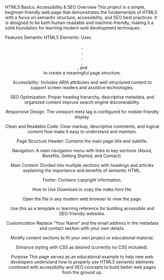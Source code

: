 HTML5 Basics: Accessibility & SEO
Overview
This project is a simple, beginner-friendly web page that demonstrates the fundamentals of HTML5 with a focus on semantic structure, accessibility, and SEO best practices. It is designed to be both human-readable and machine-friendly, making it a solid foundation for learning modern web development techniques.

Features
Semantic HTML5 Elements: Uses <header>, <nav>, <main>, <section>, <article>, and <footer> to create a meaningful page structure.

Accessibility: Includes ARIA attributes and well-structured content to support screen readers and assistive technologies.

SEO Optimization: Proper heading hierarchy, descriptive metadata, and organized content improve search engine discoverability.

Responsive Design: The viewport meta tag is configured for mobile-friendly display.

Clean and Readable Code: Clear markup, descriptive comments, and logical content flow make it easy to understand and maintain.

Page Structure
Header: Contains the main page title and subtitle.

Navigation: A main navigation menu with links to key sections (About, Benefits, Getting Started, and Contact).

Main Content: Divided into multiple sections with headings and articles explaining the importance and benefits of semantic HTML.

Footer: Contains copyright information.

How to Use
Download or copy the index.html file.

Open the file in any modern web browser to view the page.

Use this as a template or learning reference for building accessible and SEO-friendly websites.

Customization
Replace "Your Name" and the email address in the metadata and contact section with your own details.

Modify content sections to fit your own project or educational material.

Enhance styling with CSS as desired (currently no CSS included).

Purpose
This page serves as an educational example to help new web developers understand how to properly use HTML5 semantic elements combined with accessibility and SEO concepts to build better web pages from the ground up.
